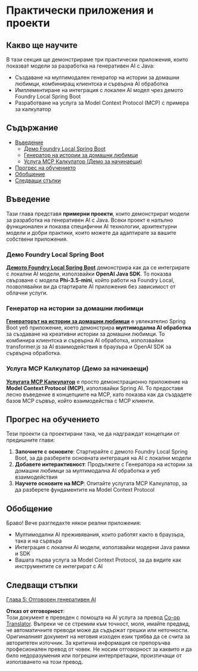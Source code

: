 <!--
CO_OP_TRANSLATOR_METADATA:
{
  "original_hash": "14c0a61ecc1cd2012a9c129236dfdf71",
  "translation_date": "2025-07-29T16:21:06+00:00",
  "source_file": "04-PracticalSamples/README.md",
  "language_code": "bg"
}
-->
# Практически приложения и проекти

## Какво ще научите
В тази секция ще демонстрираме три практически приложения, които показват модели за разработка на генеративен AI с Java:
- Създаване на мултимодален генератор на истории за домашни любимци, комбиниращ клиентска и сървърна AI обработка
- Имплементиране на интеграция с локален AI модел чрез демото Foundry Local Spring Boot
- Разработване на услуга за Model Context Protocol (MCP) с примера за калкулатор

## Съдържание

- [Въведение](../../../04-PracticalSamples)
  - [Демо Foundry Local Spring Boot](../../../04-PracticalSamples)
  - [Генератор на истории за домашни любимци](../../../04-PracticalSamples)
  - [Услуга MCP Калкулатор (Демо за начинаещи)](../../../04-PracticalSamples)
- [Прогрес на обучението](../../../04-PracticalSamples)
- [Обобщение](../../../04-PracticalSamples)
- [Следващи стъпки](../../../04-PracticalSamples)

## Въведение

Тази глава представя **примерни проекти**, които демонстрират модели за разработка на генеративен AI с Java. Всеки проект е напълно функционален и показва специфични AI технологии, архитектурни модели и добри практики, които можете да адаптирате за вашите собствени приложения.

### Демо Foundry Local Spring Boot

**[Демото Foundry Local Spring Boot](foundrylocal/README.md)** демонстрира как да се интегрирате с локални AI модели, използвайки **OpenAI Java SDK**. То показва свързване с модела **Phi-3.5-mini**, който работи на Foundry Local, позволявайки ви да стартирате AI приложения без зависимост от облачни услуги.

### Генератор на истории за домашни любимци

**[Генераторът на истории за домашни любимци](petstory/README.md)** е увлекателно Spring Boot уеб приложение, което демонстрира **мултимодална AI обработка** за създаване на креативни истории за домашни любимци. То комбинира клиентска и сървърна AI обработка, използвайки transformer.js за AI взаимодействия в браузъра и OpenAI SDK за сървърна обработка.

### Услуга MCP Калкулатор (Демо за начинаещи)

**[Услугата MCP Калкулатор](calculator/README.md)** е просто демонстрационно приложение на **Model Context Protocol (MCP)**, използвайки Spring AI. То предоставя лесно въведение в концепциите на MCP, като показва как да създадете базов MCP сървър, който взаимодейства с MCP клиенти.

## Прогрес на обучението

Тези проекти са проектирани така, че да надграждат концепции от предишните глави:

1. **Започнете с основите**: Стартирайте с демото Foundry Local Spring Boot, за да разберете основната интеграция на AI с локални модели
2. **Добавете интерактивност**: Продължете с Генератора на истории за домашни любимци за мултимодална AI обработка и уеб взаимодействия
3. **Научете основите на MCP**: Опитайте услугата MCP Калкулатор, за да разберете фундаментите на Model Context Protocol

## Обобщение

Браво! Вече разгледахте някои реални приложения:

- Мултимодални AI преживявания, които работят както в браузъра, така и на сървъра
- Интеграция с локални AI модели, използвайки модерни Java рамки и SDK
- Вашата първа услуга за Model Context Protocol, за да видите как инструментите се интегрират с AI

## Следващи стъпки

[Глава 5: Отговорен генеративен AI](../05-ResponsibleGenAI/README.md)

**Отказ от отговорност**:  
Този документ е преведен с помощта на AI услуга за превод [Co-op Translator](https://github.com/Azure/co-op-translator). Въпреки че се стремим към точност, моля, имайте предвид, че автоматичните преводи може да съдържат грешки или неточности. Оригиналният документ на неговия изходен език трябва да се счита за авторитетен източник. За критична информация се препоръчва професионален превод от човек. Не носим отговорност за каквито и да било недоразумения или погрешни интерпретации, произтичащи от използването на този превод.